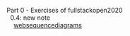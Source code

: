 Part 0 - Exercises of fullstackopen2020 <br />
  &nbsp; 0.4: new note <br />
    &nbsp; &nbsp; [websequencediagrams](https://www.websequencediagrams.com/#) <br />
